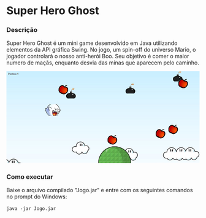 # Super Hero Ghost

### Descrição
Super Hero Ghost é um mini game desenvolvido em Java utilizando elementos da API gráfica Swing. No jogo, um spin-off do universo Mario, o jogador controlará o nosso anti-herói Boo. Seu objetivo é comer o maior numero de maçãs, enquanto desvia das minas que aparecem pelo caminho.

![screenshot](https://github.com/ormaza/ormaza.github.io/blob/master/Super%20Hero%20Ghost/screenshot.png)

### Como executar
Baixe o arquivo compilado "Jogo.jar" e entre com os seguintes comandos no prompt do Windows:

    java -jar Jogo.jar
